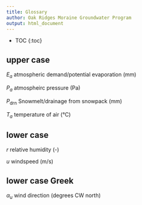 ```yaml
---
title: Glossary
author: Oak Ridges Moraine Groundwater Program
output: html_document
---
```


* TOC
{:toc}


## upper case 

$E_a$   atmospheric demand/potential evaporation (mm)

$P_a$   atmospheirc pressure (Pa)

$P_\text{drn}$ Snowmelt/drainage from snowpack (mm)

$T_a$   temperature of air (°C)




## lower case
$r$ relative humidity (-)

$u$ windspeed (m/s)




## lower case Greek

$\alpha_u$ wind direction (degrees CW north)